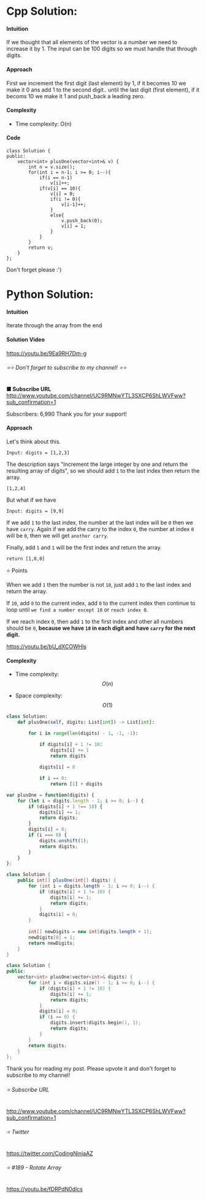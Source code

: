 # Cpp Solution:
#### Intuition
If we thought that all elements of the vector is a number we need to increase it by 1. The input can be 100 digits so we must handle that through digits.

#### Approach
First we increment the first digit (last element) by 1, if it becomes 10 we make it 0 ans add 1 to the second digit.. until the last digit (first element), if it becoms 10 we make it 1 and push_back a leading zero.

#### Complexity
- Time complexity:
O(n)


#### Code
```
class Solution {
public:
    vector<int> plusOne(vector<int>& v) {
        int n = v.size();
        for(int i = n-1; i >= 0; i--){
            if(i == n-1)
                v[i]++;
            if(v[i] == 10){
                v[i] = 0;
                if(i != 0){
                    v[i-1]++;
                }
                else{
                    v.push_back(0);
                    v[i] = 1;
                }
            }
        }
        return v;
    }
};
```

Don't forget please :')





# Python Solution:
#### Intuition
Iterate through the array from the end

#### Solution Video

https://youtu.be/9Ea9RH7Dm-g

###### ⭐️⭐️ Don't forget to subscribe to my channel! ⭐️⭐️

**■ Subscribe URL**
http://www.youtube.com/channel/UC9RMNwYTL3SXCP6ShLWVFww?sub_confirmation=1

Subscribers: 6,990
Thank you for your support!

#### Approach

Let's think about this.

```
Input: digits = [1,2,3]
```
The description says "Increment the large integer by one and return the resulting array of digits", so we should add `1` to the last index then return the array.

```
[1,2,4]
```
But what if we have 
```
Input: digits = [9,9]
```
If we add `1` to the last index, the number at the last index will be `0` then we have `carry`. Again if we add the carry to the index `0`, the number at index `0` will be `0`, then we will get `another carry`.

Finally, add `1` and `1` will be the first index and return the array.

```
return [1,0,0]
``` 


⭐️ Points

When we add `1` then the number is not `10`, just add `1` to the last index and return the array.

If `10`, add `0` to the current index, add `0` to the current index then continue to loop until `we find a number except 10` or `reach index 0`.

If we reach index `0`, then add `1` to the first index and other all numbers should be `0`, **because we have `10` in each digit and have `carry` for the next digit.**

https://youtu.be/bU_dXCOWHls

#### Complexity
- Time complexity: $$O(n)$$
<!-- Add your time complexity here, e.g. $$O(n)$$ -->

- Space complexity: $$O(1)$$
<!-- Add your space complexity here, e.g. $$O(n)$$ -->

```python
class Solution:
    def plusOne(self, digits: List[int]) -> List[int]:

        for i in range(len(digits) - 1, -1, -1):

            if digits[i] + 1 != 10:
                digits[i] += 1
                return digits
            
            digits[i] = 0

            if i == 0:
                return [1] + digits
```
```javascript
var plusOne = function(digits) {
    for (let i = digits.length - 1; i >= 0; i--) {
        if (digits[i] + 1 !== 10) {
            digits[i] += 1;
            return digits;
        }
        digits[i] = 0;
        if (i === 0) {
            digits.unshift(1);
            return digits;
        }
    }    
};
```
```java
class Solution {
    public int[] plusOne(int[] digits) {
        for (int i = digits.length - 1; i >= 0; i--) {
            if (digits[i] + 1 != 10) {
                digits[i] += 1;
                return digits;
            }
            digits[i] = 0;
        }
        
        int[] newDigits = new int[digits.length + 1];
        newDigits[0] = 1;
        return newDigits;        
    }
}
```
```cpp
class Solution {
public:
    vector<int> plusOne(vector<int>& digits) {
        for (int i = digits.size() - 1; i >= 0; i--) {
            if (digits[i] + 1 != 10) {
                digits[i] += 1;
                return digits;
            }
            digits[i] = 0;
            if (i == 0) {
                digits.insert(digits.begin(), 1);
                return digits;
            }
        }
        return digits;        
    }
};
```

Thank you for reading my post. Please upvote it and don't forget to subscribe to my channel!

###### ⭐️ Subscribe URL
http://www.youtube.com/channel/UC9RMNwYTL3SXCP6ShLWVFww?sub_confirmation=1

###### ⭐️ Twitter
https://twitter.com/CodingNinjaAZ

###### ⭐️ #189 - Rotate Array

https://youtu.be/fDRPdN0dlcs

